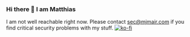 ### Hi there 👋 I am Matthias
I am not well reachable right now. Please contact sec@mjmair.com if you find critical security problems with my stuff.
[![ko-fi](https://ko-fi.com/img/githubbutton_sm.svg)](https://ko-fi.com/F1F06Q40D)
